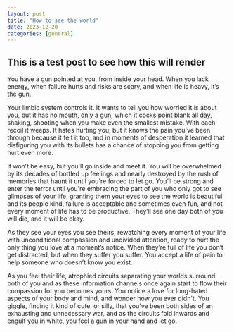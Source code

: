 ```yaml
---
layout: post
title: "How to see the world"
date: 2023-12-20
categories: [general]
---
```

## This is a test post to see how this will render 

You have a gun pointed at you, from inside your head. When you lack energy, when failure hurts and risks are scary, and when life is heavy, it’s the gun.

Your limbic system controls it. It wants to tell you how worried it is about you, but it has no mouth, only a gun, which it cocks point blank all day, shaking, shooting when you make even the smallest mistake. With each recoil it weeps. It hates hurting you, but it knows the pain you’ve been through because it felt it too, and in moments of desperation it learned that disfiguring you with its bullets has a chance of stopping you from getting hurt even more.

It won’t be easy, but you'll go inside and meet it. You will be overwhelmed by its decades of bottled up feelings and nearly destroyed by the rush of memories that haunt it until you're forced to let go. You’ll be strong and enter the terror until you're embracing the part of you who only got to see glimpses of your life, granting them your eyes to see the world is beautiful and its people kind, failure is acceptable and sometimes even fun, and not every moment of life has to be productive. They’ll see one day both of you will die, and it will be okay.

As they see your eyes you see theirs, rewatching every moment of your life with unconditional compassion and undivided attention, ready to hurt the only thing you love at a moment’s notice. When they’re full of life you don’t get distracted, but when they suffer you suffer. You accept a life of pain to help someone who doesn’t know you exist.

As you feel their life, atrophied circuits separating your worlds surround both of you and as these information channels once again start to flow their compassion for you becomes yours. You notice a love for long-hated aspects of your body and mind, and wonder how you ever didn't. You giggle, finding it kind of cute, or silly, that you’ve been both sides of an exhausting and unnecessary war, and as the circuits fold inwards and engulf you in white, you feel a gun in your hand and let go.